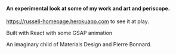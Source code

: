#### An experimental look at some of my work and art and periscope.

https://russell-homepage.herokuapp.com to see it at play.

Built with React with some GSAP animation

An imaginary child of Materials Design and Pierre Bonnard.
